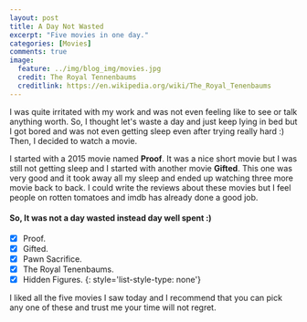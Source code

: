 ```yaml
---
layout: post
title: A Day Not Wasted
excerpt: "Five movies in one day."
categories: [Movies]
comments: true
image:
  feature: ../img/blog_img/movies.jpg
  credit: The Royal Tennenbaums
  creditlink: https://en.wikipedia.org/wiki/The_Royal_Tenenbaums
---
```


I was quite irritated with my work and was not even feeling like to see or talk anything worth. So, I thought let's waste a day and just keep lying in bed but I got bored and was not even getting sleep even after trying really hard :) Then, I decided to watch a movie. 

I started with a 2015 movie named **Proof**. It was a nice short movie but I was still not getting sleep and I started with another movie **Gifted**. This one was very good and it took away all my sleep and ended up watching three more movie back to back. I could write the reviews about these movies but I feel people on rotten tomatoes and imdb has already done a good job.  

#### So, It was not a day wasted instead day well spent :)


- [x] Proof.
- [x] Gifted.
- [x] Pawn Sacrifice.
- [x] The Royal Tenenbaums.
- [x] Hidden Figures.
{: style='list-style-type: none'}

I liked all the five movies I saw today and I recommend that you can pick any one of these and trust me your time will not regret.